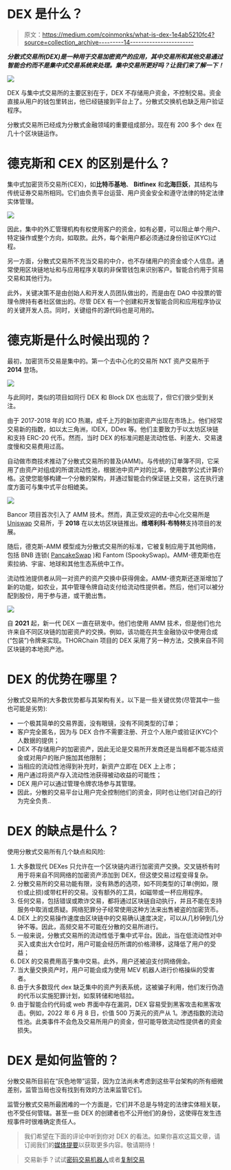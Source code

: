 # DEX 是什么？

> 原文：<https://medium.com/coinmonks/what-is-dex-1e4ab5210fc4?source=collection_archive---------14----------------------->

***分散式交易所(DEX)是一种用于交易加密资产的应用，其中交易所和其他交易通过智能合约而不是集中式交易系统来处理。集中交易所更好吗？让我们来了解一下！***

![](img/ace6fecbd83d049af5e3329000bfe534.png)

DEX 与集中式交易所的主要区别在于，DEX 不存储用户资金，不控制交易。资金直接从用户的钱包里转出，他已经链接到平台上了。分散式交换机也缺乏用户验证程序。

分散式交易所已经成为分散式金融领域的重要组成部分。现在有 200 多个 dex 在几十个区块链运作。

# 德克斯和 CEX 的区别是什么？

集中式加密货币交易所(CEX)，如**比特币基地**、 **Bitfinex** 和**北海巨妖**，其结构与传统证券交易所相同。它们由负责平台运营、用户资金安全和遵守法律的特定法律实体管理。

![](img/63b336162a51498c0fbff0e778257948.png)

因此，集中的外汇管理机构有权使用客户的资金，如有必要，可以阻止单个用户、特定操作或整个方向，如取款。此外，每个新用户都必须通过身份验证(KYC)过程。

另一方面，分散式交易所不充当交易的中介，也不存储用户的资金或个人信息。通常使用区块链地址和与应用程序关联的非保管钱包来识别客户。智能合约用于贸易交易和其他行为。

此外，关键决策不是由创始人和开发人员团队做出的，而是由在 DAO 中投票的管理令牌持有者社区做出的。尽管 DEX 有一个创建和开发智能合同和应用程序协议的关键开发人员。同时，关键组件的源代码也是可用的。

# 德克斯是什么时候出现的？

最初，加密货币交易是集中的。第一个去中心化的交易所 NXT 资产交易所于 **2014** 登场。

![](img/4dff8a42a2506912367b945698d1785e.png)

与此同时，类似的项目如同行 DEX 和 Block DX 也出现了，但它们很少受到关注。

由于 2017-2018 年的 ICO 热潮，成千上万的新加密资产出现在市场上。他们经常交易新的指数，如以太三角洲，IDEX，DDex 等。他们主要致力于以太坊区块链和支持 ERC-20 代币。然而，当时 DEX 的标准问题是流动性低、利差大、交易速度慢和交易费用过高。

自动做市商技术推动了分散式交易所的普及(AMM)。与传统的订单簿不同，它采用了由资产对组成的所谓流动性池，根据池中资产对的比率，使用数学公式计算价格。这使您能够构建一个分散的架构，并通过智能合约保证链上交易，这在执行速度方面可与集中式平台相媲美。

![](img/fccce92b47114bc21259c1ffafe8d278.png)

Bancor 项目首次引入了 AMM 技术。然而，真正受欢迎的去中心化交易所是 [Uniswap](/sunflowercorporation/what-is-uniswap-2ab17b51b63b) 交易所，于 **2018** 在以太坊区块链推出。**维塔利科·布特林**支持项目的发展。

随后，德克斯-AMM 模型成为分散式交易所的标准，它被复制应用于其他网络，包括 BNB 连锁( [PancakeSwap](/sunflowercorporation/what-is-pancakeswap-here-is-how-to-start-using-it-538b80268e2b) )和 Fantom (SpookySwap)。AMM-德克斯也在索拉纳、宇宙、地球和其他生态系统中工作。

流动性池提供者从同一对资产的资产交换中获得佣金。AMM-德克斯还逐渐增加了新的功能，如农业，其中管理令牌自动支付给流动性提供者。然后，他们可以被分配到股份，用于参与道，或干脆出售。

![](img/7b1d20325a1aa076b2398b5391f9912e.png)

自 **2021** 起，新一代 DEX 一直在研发中。他们也使用 AMM 技术，但是他们也允许来自不同区块链的加密资产的交换。例如，该功能在共生金融协议中使用合成(“包装”)令牌来实现。THORChain 项目的 DEX 采用了另一种方法，交换来自不同区块链的本地资产池。

# DEX 的优势在哪里？

分散式交易所的大多数优势都与其架构有关。以下是一些关键优势(尽管其中一些也可能是劣势):

*   一个极其简单的交易界面，没有眼镜，没有不同类型的订单；
*   客户完全匿名，因为与 DEX 合作不需要注册、开立个人账户或验证(KYC)个人数据的提供；
*   DEX 不存储用户的加密资产，因此无论是交易所开发商还是当局都不能冻结资金或对用户的账户施加其他限制；
*   当相应的流动性池得到补充时，新资产立即在 DEX 上上市；
*   用户通过将资产存入流动性池获得被动收益的可能性；
*   DEX 用户可以通过管理令牌农场参与其管理。
*   因此，分散的交易平台让用户完全控制他们的资金，同时也让他们对自己的行为完全负责..

# DEX 的缺点是什么？

使用分散式交易所有几个缺点和风险:

1.  大多数现代 DEXes 只允许在一个区块链内进行加密资产交换。交叉链桥有时用于将来自不同网络的加密资产添加到 DEX，但这使交易过程变得复杂。
2.  分散交易所的交易功能有限，没有熟悉的选项，如不同类型的订单(例如，限价或止损)或带杠杆的交易。没有额外的工具，如磁带或一杯应用程序。
3.  任何交易，包括错误或欺诈交易，都将通过区块链自动执行，并且不能在支持服务中取消或质疑。网络犯罪分子经常使用这种方法来出售被盗的加密货币。
4.  DEX 上的交易操作速度由区块链中的交易确认速度决定，可以从几秒钟到几分钟不等。因此，高频交易不可能在分散的交易所进行。
5.  一般来说，分散式交易所的流动性低于集中式平台。因此，当在低流动性对中买入或卖出大仓位时，用户可能会经历所谓的价格滑移，这降低了用户的受益；
6.  DEX 的交易费用高于集中交易。此外，用户还被迫支付网络佣金。
7.  当大量交换资产时，用户可能会成为使用 MEV 机器人进行价格操纵的受害者。
8.  由于大多数现代 dex 缺乏集中的资产列表系统，这被骗子利用，他们发行伪造的代币以实施犯罪计划，如泵转储和地毯拉。
9.  由于智能合约代码或 web 界面中存在漏洞，DEX 容易受到黑客攻击和黑客攻击。例如，2022 年 6 月 8 日，价值 500 万美元的资产从 1。渗透指数的流动性池。此类事件不会危及交易所用户的资金，但可能导致流动性提供者的资金损失。

# DEX 是如何监管的？

分散交易所目前在“灰色地带”运营，因为立法尚未考虑到这些平台架构的所有细微差别，监管当局也没有找到有效的方法来监管它们。

监管分散式交易所最困难的一个方面是，它们并不总是与特定的法律实体相关联，也不受任何管辖。甚至一些 DEX 的创建者也不公开他们的身份，这使得在发生违规事件时很难确定责任人。

> 我们希望在下面的评论中听到你对 DEX 的看法。如果你喜欢这篇文章，请订阅我们的[媒体提要](https://medium.com/sunflowercorporation)以获取更多内容。敬请期待！

> 交易新手？试试[密码交易机器人](/coinmonks/crypto-trading-bot-c2ffce8acb2a)或者[复制交易](/coinmonks/top-10-crypto-copy-trading-platforms-for-beginners-d0c37c7d698c)